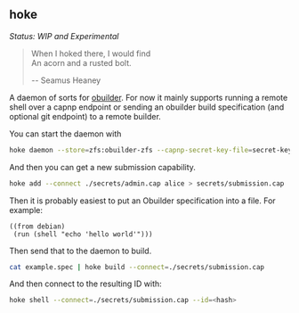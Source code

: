 hoke
----

*Status: WIP and Experimental*

> When I hoked there, I would find <br>
> An acorn and a rusted bolt.
>
>   -- Seamus Heaney

A daemon of sorts for [obuilder](https://github.com/ocurrent/obuilder). For now it mainly supports running a remote shell over a capnp endpoint or sending an obuilder build specification (and optional git endpoint) to a remote builder.

You can start the daemon with

```sh
hoke daemon --store=zfs:obuilder-zfs --capnp-secret-key-file=secret-key.pem --capnp-listen-address=unix:/tmp/ocurrent2.sock
```

And then you can get a new submission capability.

```sh
hoke add --connect ./secrets/admin.cap alice > secrets/submission.cap
```

Then it is probably easiest to put an Obuilder specification into a file. For example:

```
((from debian)
 (run (shell "echo 'hello world'")))
```

Then send that to the daemon to build.

```sh
cat example.spec | hoke build --connect=./secrets/submission.cap
```

And then connect to the resulting ID with:

```sh
hoke shell --connect=./secrets/submission.cap --id=<hash>
```


